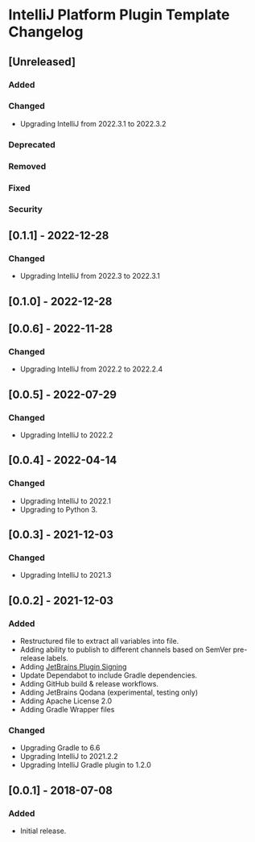 <!-- Keep a Changelog guide -> https://keepachangelog.com -->

# IntelliJ Platform Plugin Template Changelog

## [Unreleased]
### Added

### Changed
- Upgrading IntelliJ from 2022.3.1 to 2022.3.2

### Deprecated

### Removed

### Fixed

### Security

## [0.1.1] - 2022-12-28
### Changed
- Upgrading IntelliJ from 2022.3 to 2022.3.1

## [0.1.0] - 2022-12-28

## [0.0.6] - 2022-11-28
### Changed
- Upgrading IntelliJ from 2022.2 to 2022.2.4

## [0.0.5] - 2022-07-29
### Changed
- Upgrading IntelliJ to 2022.2

## [0.0.4] - 2022-04-14
### Changed
- Upgrading IntelliJ to 2022.1
- Upgrading to Python 3.

## [0.0.3] - 2021-12-03
### Changed
- Upgrading IntelliJ to 2021.3

## [0.0.2] - 2021-12-03
### Added
- Restructured file to extract all variables into file.
- Adding ability to publish to different channels based on SemVer pre-release labels.
- Adding [JetBrains Plugin Signing](https://plugins.jetbrains.com/docs/intellij/plugin-signing.html)
- Update Dependabot to include Gradle dependencies.
- Adding GitHub build & release workflows.
- Adding JetBrains Qodana (experimental, testing only)
- Adding Apache License 2.0
- Adding Gradle Wrapper files

### Changed
- Upgrading Gradle to 6.6
- Upgrading IntelliJ to 2021.2.2
- Upgrading IntelliJ Gradle plugin to 1.2.0

## [0.0.1] - 2018-07-08
### Added
- Initial release.